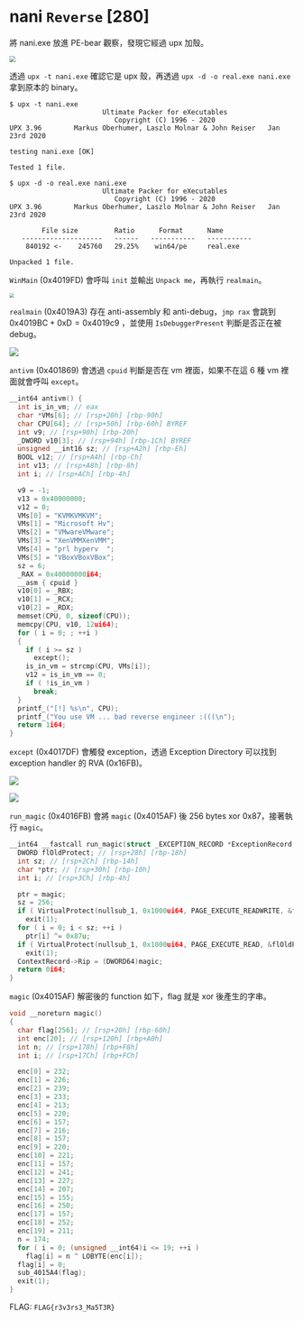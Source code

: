 # nani `Reverse` [280]

將 nani.exe 放進 PE-bear 觀察，發現它經過 upx 加殼。

<img src="./assets/pe-bear.png" style="zoom:70%;" />

透過 `upx -t nani.exe` 確認它是 upx 殼，再透過 `upx -d -o real.exe nani.exe` 拿到原本的 binary。

```shell
$ upx -t nani.exe
                       Ultimate Packer for eXecutables
                          Copyright (C) 1996 - 2020
UPX 3.96        Markus Oberhumer, Laszlo Molnar & John Reiser   Jan 23rd 2020

testing nani.exe [OK]

Tested 1 file.

$ upx -d -o real.exe nani.exe
                       Ultimate Packer for eXecutables
                          Copyright (C) 1996 - 2020
UPX 3.96        Markus Oberhumer, Laszlo Molnar & John Reiser   Jan 23rd 2020

        File size         Ratio      Format      Name
   --------------------   ------   -----------   -----------
    840192 <-    245760   29.25%    win64/pe     real.exe

Unpacked 1 file.
```

<div style="page-break-after: always;"></div>

`WinMain`  $(\text{0x4019FD})$ 會呼叫 `init` 並輸出 `Unpack me`，再執行 `realmain`。

<img src="./assets/ida-winmain.png" style="zoom:50%;" />

`realmain` $(\text{0x4019A3})$ 存在 anti-assembly 和 anti-debug，`jmp rax` 會跳到 $\text{0x4019BC} + \text{0xD} = \text{0x4019c9}$ ，並使用 `IsDebuggerPresent` 判斷是否正在被 debug。

![](./assets/ida-realmain.png)

<div style="page-break-after: always;"></div>

`antivm` $(\text{0x401869})$ 會透過 `cpuid` 判斷是否在 vm 裡面，如果不在這 6 種 vm 裡面就會呼叫 `except`。

```c
__int64 antivm() {
  int is_in_vm; // eax
  char *VMs[6]; // [rsp+20h] [rbp-90h]
  char CPU[64]; // [rsp+50h] [rbp-60h] BYREF
  int v9; // [rsp+90h] [rbp-20h]
  _DWORD v10[3]; // [rsp+94h] [rbp-1Ch] BYREF
  unsigned __int16 sz; // [rsp+A2h] [rbp-Eh]
  BOOL v12; // [rsp+A4h] [rbp-Ch]
  int v13; // [rsp+A8h] [rbp-8h]
  int i; // [rsp+ACh] [rbp-4h]

  v9 = -1;
  v13 = 0x40000000;
  v12 = 0;
  VMs[0] = "KVMKVMKVM";
  VMs[1] = "Microsoft Hv";
  VMs[2] = "VMwareVMware";
  VMs[3] = "XenVMMXenVMM";
  VMs[4] = "prl hyperv  ";
  VMs[5] = "VBoxVBoxVBox";
  sz = 6;
  _RAX = 0x40000000i64;
  __asm { cpuid }
  v10[0] = _RBX;
  v10[1] = _RCX;
  v10[2] = _RDX;
  memset(CPU, 0, sizeof(CPU));
  memcpy(CPU, v10, 12ui64);
  for ( i = 0; ; ++i )
  {
    if ( i >= sz )
      except();
    is_in_vm = strcmp(CPU, VMs[i]);
    v12 = is_in_vm == 0;
    if ( !is_in_vm )
      break;
  }
  printf_("[!] %s\n", CPU);
  printf_("You use VM ... bad reverse engineer :(((\n");
  return 1i64;
}
```

<div style="page-break-after: always;"></div>

`except` $(\text{0x4017DF})$ 會觸發 exception，透過 Exception Directory 可以找到 exception handler 的 RVA $(\text{0x16FB})$。

![](./assets/ida-except.png)

![](./assets/unwind-info.png)

<div style="page-break-after: always;"></div>

`run_magic` $(\text{0x4016FB})$ 會將 `magic` $(\text{0x4015AF})$ 後 256 bytes xor 0x87，接著執行 `magic`。

```c
__int64 __fastcall run_magic(struct _EXCEPTION_RECORD *ExceptionRecord, void *EstablisherFrame, struct _CONTEXT *ContextRecord, void *DispatcherContext) {
  DWORD flOldProtect; // [rsp+28h] [rbp-18h]
  int sz; // [rsp+2Ch] [rbp-14h]
  char *ptr; // [rsp+30h] [rbp-10h]
  int i; // [rsp+3Ch] [rbp-4h]

  ptr = magic;
  sz = 256;
  if ( VirtualProtect(nullsub_1, 0x1000ui64, PAGE_EXECUTE_READWRITE, &flOldProtect) == 0 )
    exit(1);
  for ( i = 0; i < sz; ++i )
    ptr[i] ^= 0x87u;
  if ( VirtualProtect(nullsub_1, 0x1000ui64, PAGE_EXECUTE_READ, &flOldProtect) == 0 )
    exit(1);
  ContextRecord->Rip = (DWORD64)magic;
  return 0i64;
}
```

<div style="page-break-after: always;"></div>

`magic` $(\text{0x4015AF})$ 解密後的 function 如下，flag 就是 xor 後產生的字串。

```c
void __noreturn magic()
{
  char flag[256]; // [rsp+20h] [rbp-60h]
  int enc[20]; // [rsp+120h] [rbp+A0h]
  int n; // [rsp+178h] [rbp+F8h]
  int i; // [rsp+17Ch] [rbp+FCh]

  enc[0] = 232;
  enc[1] = 226;
  enc[2] = 239;
  enc[3] = 233;
  enc[4] = 213;
  enc[5] = 220;
  enc[6] = 157;
  enc[7] = 216;
  enc[8] = 157;
  enc[9] = 220;
  enc[10] = 221;
  enc[11] = 157;
  enc[12] = 241;
  enc[13] = 227;
  enc[14] = 207;
  enc[15] = 155;
  enc[16] = 250;
  enc[17] = 157;
  enc[18] = 252;
  enc[19] = 211;
  n = 174;
  for ( i = 0; (unsigned __int64)i <= 19; ++i )
    flag[i] = n ^ LOBYTE(enc[i]);
  flag[i] = 0;
  sub_4015A4(flag);
  exit(1);
}
```

FLAG: `FLAG{r3v3rs3_Ma5T3R}`
